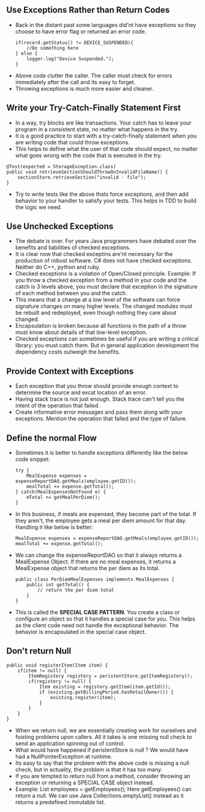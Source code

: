 ## Use Exceptions Rather than Return Codes
* Back in the distant past some languages did'nt have exceptions so they choose to have error flag or returned an error code.
    ```
    if(record.getStatus() != DEVICE_SUSPENDED){
        //Do something here
    } else {
        logger.log("Device Suspended.");
    }
    ```
* Above code clutter the caller. The caller must check for errors immediately after the call and its easy to forget.
* Throwing exceptions is much more easier and cleaner.

## Write your Try-Catch-Finally Statement First
* In a way, try blocks are like transactions. Your catch has to leave your program in a consistent state, no matter what happens in the try.
* It is a good practice to start with a try-catch-finally statement when you are writing code that could throw exceptions.
* This helps to define what the user of that code should expect, no matter what goes wrong with the code that is executed in the try.

```
@Test(expected = StorageException.class)
public void retrieveSectionShouldThrowOnInvalidFileName() {
    sectionStore.retrieveSection("invalid - file");
}
```

* Try to write tests like the above thats force exceptions, and then add behavior to your handler to satisfy your tests. This helps in TDD to build the logic we need.

## Use Unchecked Exceptions
* The debate is over. For years Java programmers have debated over the benefits and liabilities of checked exceptions.
* It is clear now that checked exceptins are'nt necessary for the production of robust software. C# does not have checked exceptions. Neither do C++, python and ruby.
* Checked exceptions is a violation of Open/Closed principle. Example: If you throw a checked exception from a method in your code and the catch is 3 levels above, you must declare that exception in the signature of each method between you and the catch.
* This means that a change at a low level of the software can force signature changes on many higher levels. The changed modules must be rebuilt and redeployed, even though nothing they care about changed.
* Encapsulation is broken because all functions in the path of a throw must know about details of that low-level exception.
* Checked exceptions can sometimes be useful if you are writing a critical library: you must catch them. But in general application development the dependency costs outweigh the benefits.

## Provide Context with Exceptions
* Each exception that you throw should provide enough context to determine the source and excat location of an error.
* Having stack trace is not just enough. Stack trace can't tell you the intent of the operation that failed.
* Create informative error messages and pass them along with your exceptions. Mention the operation that failed and the type of failure.

## Define the normal Flow
* Sometimes it is better to handle exceptions differently like the below code snippet:

    ```
    try {
        MealExpense expenses = expenseReportDAO.getMeals(employee.getID());
        mealTotal += expense.getTotal();
    } catch(MealExpensesNotFound e) {
        mTotal += getMealPerDiem();
    }        
    ```
* In this business, if meals are expensed, they become part of the total. If they aren't, the employee gets a meal per diem amount for that day. Handling it like below is better:

    ```
    MealExpense expenses = expenseReportDAO.getMeals(employee.getID());
    mealTotal += expense.getTotal();
    ```
* We can change the expenseReportDAO so that it always returns a MealExpense Object. If there are no meal expenses, it returns a MealExpense object that returns the per diem as its total.

    ```
    public class PerDiemMealExpenses implements MealExpenses {
        public int getTotal() {
            // return the per diem total
        }
    }
    ```
* This is called the **SPECIAL CASE PATTERN**. You create a class or configure an object so that it handles a special case for you. This helps as the client code need not handle the exceptional behavior. The behavior is encapsulated in the special case object.   

## Don't return Null

```
public void registerItem(Item item) {
    if(item != null) {
        ItemRegistery registery = peristentStore.getItemRegistery();
        if(registery != null) {
            Item existing = registery.getItem(item.getId());
            if (existing.getBillingPeriod.hasRetailOwner()) {
                existing.register(item);
            }
        }
    }
}
```

* When we return null, we are essentially creating work for ourselves and foisting problems upon callers. All it takes is one missing null check to send an application spinning out of control.
* What would have happened if peristentStore is null ? We would have had a NullPointerException at runtime.
* Its easy to say that the problem with the above code is missing a null check, but in actuality, the problem is that it has too many.
* If you are tempted to return null from a method, consider throwing an exception or returning a SPECIAL CASE object instead.
* Example: List<Employee> employees = getEmployees(); Here getEmployees() can return a null. We can use Java Collections.emptyList() instead as it returns a predefined immutable list.
        
